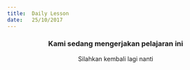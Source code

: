 ```yaml
---
title:  Daily Lesson
date:   25/10/2017
---
```


### <center>Kami sedang mengerjakan pelajaran ini</center>
<center>Silahkan kembali lagi nanti</center>
